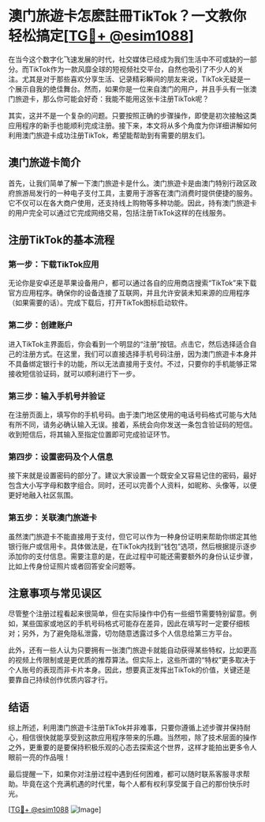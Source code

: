 # 澳门旅遊卡怎麽註冊TikTok？一文教你轻松搞定[[TG💪+ @esim1088](https://t.me/s/esim1088)]

在当今这个数字化飞速发展的时代，社交媒体已经成为我们生活中不可或缺的一部分。而TikTok作为一款风靡全球的短视频社交平台，自然也吸引了不少人的关注。尤其是对于那些喜欢分享生活、记录精彩瞬间的朋友来说，TikTok无疑是一个展示自我的绝佳舞台。然而，如果你是一位来自澳门的用户，并且手头有一张澳门旅遊卡，那么你可能会好奇：我能不能用这张卡注册TikTok呢？

其实，这并不是一个复杂的问题。只要按照正确的步骤操作，即使是初次接触这类应用程序的新手也能顺利完成注册。接下来，本文将从多个角度为你详细讲解如何利用澳门旅遊卡成功注册TikTok，希望能帮助到有需要的朋友们。

## 澳门旅遊卡简介

首先，让我们简单了解一下澳门旅遊卡是什么。澳门旅遊卡是由澳门特别行政区政府旅游局发行的一种电子支付工具，主要用于游客在澳门消费时提供便捷的服务。它不仅可以在各大商户使用，还支持线上购物等多种功能。因此，持有澳门旅遊卡的用户完全可以通过它完成网络交易，包括注册TikTok这样的在线服务。

## 注册TikTok的基本流程

### 第一步：下载TikTok应用

无论你是安卓还是苹果设备用户，都可以通过各自的应用商店搜索“TikTok”来下载官方应用程序。确保你的设备连接了互联网，并且允许安装未知来源的应用程序（如果需要的话）。完成下载后，打开TikTok图标启动软件。

### 第二步：创建账户

进入TikTok主界面后，你会看到一个明显的“注册”按钮。点击它，然后选择适合自己的注册方式。在这里，我们可以直接选择手机号码注册，因为澳门旅遊卡本身并不具备绑定银行卡的功能，所以无法直接用于支付。不过，只要你的手机能够正常接收短信验证码，就可以顺利进行下一步。

### 第三步：输入手机号并验证

在注册页面上，填写你的手机号码。由于澳门地区使用的电话号码格式可能与大陆有所不同，请务必确认输入无误。接着，系统会向你发送一条包含验证码的短信。收到短信后，将其输入至指定位置即可完成验证环节。

### 第四步：设置密码及个人信息

接下来就是设置密码的部分了。建议大家设置一个既安全又容易记住的密码，最好包含大小写字母和数字组合。同时，还可以完善个人资料，如昵称、头像等，以便更好地融入社区氛围。

### 第五步：关联澳门旅遊卡

虽然澳门旅遊卡不能直接用于支付，但它可以作为一种身份证明来帮助你绑定其他银行账户或信用卡。具体做法是，在TikTok内找到“钱包”选项，然后根据提示逐步添加你的支付信息。需要注意的是，在此过程中可能还需要额外的身份认证步骤，比如上传身份证照片或者回答安全问题等。

## 注意事项与常见误区

尽管整个注册过程看起来很简单，但在实际操作中仍有一些细节需要特别留意。例如，某些国家或地区的手机号码格式可能存在差异，因此在填写时一定要仔细核对；另外，为了避免隐私泄露，切勿随意透露过多个人信息给第三方平台。

此外，还有一些人认为只要拥有一张澳门旅遊卡就能自动获得某些特权，比如更高的视频上传限制或是更优质的推荐算法。但实际上，这些所谓的“特权”更多取决于个人账号的表现而非卡片本身。因此，想要真正发挥出TikTok的价值，关键还是要靠自己持续创作优质内容才行。

## 结语

综上所述，利用澳门旅遊卡注册TikTok并非难事，只要你遵循上述步骤并保持耐心，相信很快就能享受到这款应用程序带来的乐趣。当然啦，除了技术层面的操作之外，更重要的是要保持积极乐观的心态去探索这个世界，这样才能拍出更多令人眼前一亮的作品哦！

最后提醒一下，如果你对注册过程中遇到任何困难，都可以随时联系客服寻求帮助。毕竟在这个充满机遇的时代里，每个人都有权利享受属于自己的那份快乐时光。

[[TG💪+ @esim1088](https://t.me/s/esim1088) ![Image](https://i.postimg.cc/4NQfJmqS/Snipaste-2025-05-13-00-14-12.png)]
